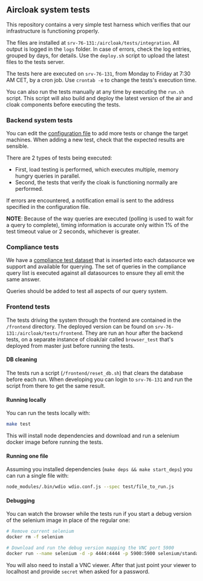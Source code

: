 ## Aircloak system tests

This repository contains a very simple test harness which verifies that our infrastructure is functioning properly.

The files are installed at `srv-76-131:/aircloak/tests/integration`. All output is logged in the `logs` folder.
In case of errors, check the log entries, grouped by days, for details. Use the `deploy.sh` script to upload
the latest files to the tests server.

The tests here are executed on `srv-76-131`, from Monday to Friday at 7:30 AM CET, by a cron job.
Use `crontab -e` to change the tests's execution time.

You can also run the tests manually at any time by executing the `run.sh` script.
This script will also build and deploy the latest version of the air and cloak components before executing the tests.

### Backend system tests

You can edit the [configuration file](./backend/config.json) to add more tests or change the target machines.
When adding a new test, check that the expected results are sensible.

There are 2 types of tests being executed:
  - First, load testing is performed, which executes multiple, memory hungry queries in parallel.
  - Second, the tests that verify the cloak is functioning normally are performed.

If errors are encountered, a notification email is sent to the address specified in the configuration file.

__NOTE__: Because of the way queries are executed (polling is used to wait for a query to complete),
timing information is accurate only within 1% of the test timeout value or 2 seconds, whichever is greater.

### Compliance tests

We have a [compliance
test dataset](https://github.com/Aircloak/aircloak/blob/master/cloak/datagen/compliance_data_generator.rb)
that is inserted into each datasource we support and available for querying. The set of queries in the
compliance query list is executed against all datasources to ensure they all emit the same answer.

Queries should be added to test all aspects of our query system.

### Frontend tests

The tests driving the system through the frontend are contained in the `/frontend` directory. The deployed version can
be found on `srv-76-131:/aircloak/tests/frontend`. They are run an hour after the backend tests, on a separate
instance of cloak/air called `browser_test` that's deployed from master just before running the tests.

#### DB cleaning

The tests run a script (`/frontend/reset_db.sh`) that clears the database before each run. When developing you can login
to `srv-76-131` and run the script from there to get the same result.

#### Running locally

You can run the tests locally with:

```bash
make test
```

This will install node dependencies and download and run a selenium docker image before running the tests.

#### Running one file

Assuming you installed dependencies (`make deps && make start_deps`) you can run a single file with:

```bash
node_modules/.bin/wdio wdio.conf.js --spec test/file_to_run.js
```

#### Debugging

You can watch the browser while the tests run if you start a debug version of the selenium image in place of the regular
one:

```bash
# Remove current selenium
docker rm -f selenium

# Download and run the debug version mapping the VNC port 5900
docker run --name selenium -d -p 4444:4444 -p 5900:5900 selenium/standalone-chrome-debug
```

You will also need to install a VNC viewer. After that just point your viewer to localhost and provide `secret` when
asked for a password.
